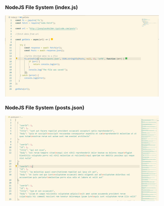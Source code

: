 ### NodeJS File System (index.js)

![](images/node.PNG)

### NodeJS File System (posts.json)

![](images/json.PNG)

